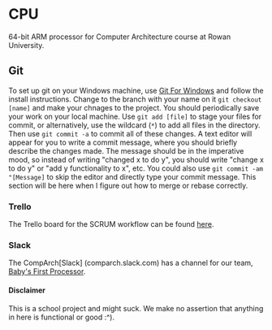 # CPU
64-bit ARM processor for Computer Architecture course at Rowan University.
## Git
To set up git on your Windows machine, use [Git For Windows](https://git-scm.com/download/win) and follow the install instructions. 
Change to the branch with your name on it `git checkout [name]` and make your chnages to the project.
You should periodically save your work on your local machine. Use `git add [file]` to stage your files for commit, or alternatively, use the wildcard (`*`) to add all files in the directory. Then use `git commit -a` to commit all of these changes. A text editor will appear for you to write a commit message, where you should briefly describe the changes made. The message should be in the imperative mood, so instead of writing "changed x to do y", you should write "change x to do y" or "add y functionality to x", etc. You could also use `git commit -am "[Message]` to skip the editor and directly type your commit message.
This section will be here when I figure out how to merge or rebase correctly.
### Trello
The Trello board for the SCRUM workflow can be found [here](https://trello.com/b/3fFOV1tK/2-babys-first-processor).
### Slack
The CompArch[Slack] (comparch.slack.com) has a channel for our team, [Baby's First Processor](https://comparch.slack.com/messages/CFMH6JU8H/).
#### Disclaimer
This is a school project and might suck. We make no assertion that anything in here is functional or good :^).
